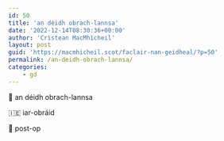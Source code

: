 ```yaml
---
id: 50
title: 'an déidh obrach-lannsa'
date: '2022-12-14T08:30:36+00:00'
author: 'Crìstean MacMhìcheil'
layout: post
guid: 'https://macmhicheil.scot/faclair-nan-geidheal/?p=50'
permalink: /an-deidh-obrach-lannsa/
categories:
    - gd
---
```


&#x1f3f4;&#xe0067;&#xe0062;&#xe0073;&#xe0063;&#xe0074;&#xe007f; an déidh obrach-lannsa

&#x1f1ee;&#x1f1ea; iar-obráid

&#x1f3f4;&#xe0067;&#xe0062;&#xe0065;&#xe006e;&#xe0067;&#xe007f; post-op
